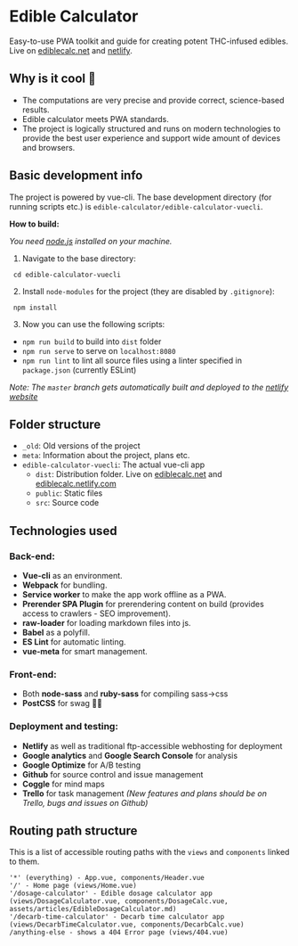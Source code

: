 # Edible Calculator
Easy-to-use PWA toolkit and guide for creating potent THC-infused edibles. Live on [ediblecalc.net](https://www.ediblecalc.net) and [netlify](https://ediblecalc.netlify.com).

## Why is it cool 💃
 - The computations are very precise and provide correct, science-based results.
 - Edible calculator meets PWA standards.
 - The project is logically structured and runs on modern technologies to provide the best user experience and support wide amount of devices and browsers.

## Basic development info
The project is powered by vue-cli. The base development directory (for running scripts etc.) is `edible-calculator/edible-calculator-vuecli`.

**How to build:**

*You need [node.js](https://nodejs.org/en/) installed on your machine.*

 1. Navigate to the base directory:

 ```
  cd edible-calculator-vuecli
 ```

 2. Install `node-modules` for the project (they are disabled by `.gitignore`):
 ```
  npm install
 ```

 3. Now you can use the following scripts:
  - `npm run build` to build into `dist` folder 
  - `npm run serve` to serve on `localhost:8080`
  - `npm run lint` to lint all source files using a linter specified in `package.json` (currently ESLint)

 *Note: The `master` branch gets automatically built and deployed to the [netlify website](https://ediblecalc.netlify.com)*

## Folder structure
 - ```_old```: Old versions of the project
 - ```meta```: Information about the project, plans etc.
 - ```edible-calculator-vuecli```: The actual vue-cli app
   - ```dist```: Distribution folder. Live on [ediblecalc.net](http://www.ediblecalc.net) and [ediblecalc.netlify.com](https://ediblecalc.netlify.com)
   - ```public```: Static files
   - ```src```: Source code

## Technologies used
### Back-end:
 - **Vue-cli** as an environment.
 - **Webpack** for bundling.
 - **Service worker** to make the app work offline as a PWA.
 - **Prerender SPA Plugin** for prerendering content on build (provides access to crawlers - SEO improvement).
 - **raw-loader** for loading markdown files into js.
 - **Babel** as a polyfill.
 - **ES Lint** for automatic linting.
 - **vue-meta** for smart <head> management.
### Front-end:
 - Both **node-sass** and **ruby-sass** for compiling sass->css
 - **PostCSS** for swag 🐱‍👤
 ### Deployment and testing:
 - **Netlify** as well as traditional ftp-accessible webhosting for deployment
 - **Google analytics** and **Google Search Console** for analysis
 - **Google Optimize** for A/B testing
 - **Github** for source control and issue management
 - **Coggle** for mind maps
 - **Trello** for task management *(New features and plans should be on Trello, bugs and issues on Github)*

## Routing path structure
This is a list of accessible routing paths with the `views` and `components` linked to them.
 ```
 '*' (everything) - App.vue, components/Header.vue
 '/' - Home page (views/Home.vue)
 '/dosage-calculator' - Edible dosage calculator app (views/DosageCalculator.vue, components/DosageCalc.vue, assets/articles/EdibleDosageCalculator.md)
 '/decarb-time-calculator' - Decarb time calculator app (views/DecarbTimeCalculator.vue, components/DecarbCalc.vue)
 /anything-else - shows a 404 Error page (views/404.vue)
 ```
